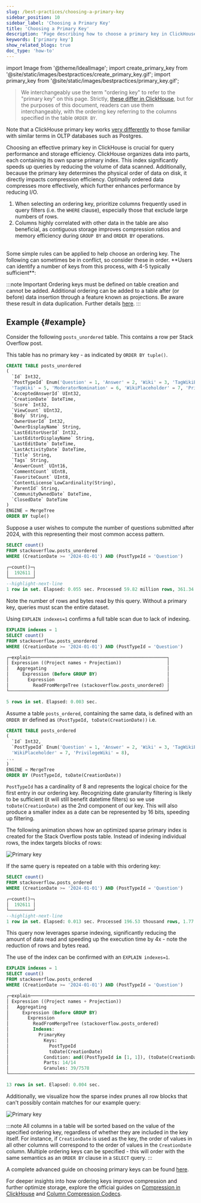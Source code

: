 ```yaml
---
slug: /best-practices/choosing-a-primary-key
sidebar_position: 10
sidebar_label: 'Choosing a Primary Key'
title: 'Choosing a Primary Key'
description: 'Page describing how to choose a primary key in ClickHouse'
keywords: ['primary key']
show_related_blogs: true
doc_type: 'how-to'
---
```


import Image from '@theme/IdealImage';
import create_primary_key from '@site/static/images/bestpractices/create_primary_key.gif';
import primary_key from '@site/static/images/bestpractices/primary_key.gif';

> We interchangeably use the term "ordering key" to refer to the "primary key" on this page. Strictly, [these differ in ClickHouse](/engines/table-engines/mergetree-family/mergetree#choosing-a-primary-key-that-differs-from-the-sorting-key), but for the purposes of this document, readers can use them interchangeably, with the ordering key referring to the columns specified in the table `ORDER BY`.

Note that a ClickHouse primary key works [very differently](/migrations/postgresql/data-modeling-techniques#primary-ordering-keys-in-clickhouse) to those familiar with similar terms in OLTP databases such as Postgres.

Choosing an effective primary key in ClickHouse is crucial for query performance and storage efficiency. ClickHouse organizes data into parts, each containing its own sparse primary index. This index significantly speeds up queries by reducing the volume of data scanned. Additionally, because the primary key determines the physical order of data on disk, it directly impacts compression efficiency. Optimally ordered data compresses more effectively, which further enhances performance by reducing I/O.

1. When selecting an ordering key, prioritize columns frequently used in query filters (i.e. the `WHERE` clause), especially those that exclude large numbers of rows.
2. Columns highly correlated with other data in the table are also beneficial, as contiguous storage improves compression ratios and memory efficiency during `GROUP BY` and `ORDER BY` operations.
<br/>
Some simple rules can be applied to help choose an ordering key. The following can sometimes be in conflict, so consider these in order. **Users can identify a number of keys from this process, with 4-5 typically sufficient**:

:::note Important
Ordering keys must be defined on table creation and cannot be added. Additional ordering can be added to a table after (or before) data insertion through a feature known as projections. Be aware these result in data duplication. Further details [here](/sql-reference/statements/alter/projection).
:::

## Example {#example}

Consider the following `posts_unordered` table. This contains a row per Stack Overflow post.

This table has no primary key - as indicated by `ORDER BY tuple()`.

```sql
CREATE TABLE posts_unordered
(
  `Id` Int32,
  `PostTypeId` Enum('Question' = 1, 'Answer' = 2, 'Wiki' = 3, 'TagWikiExcerpt' = 4, 
  'TagWiki' = 5, 'ModeratorNomination' = 6, 'WikiPlaceholder' = 7, 'PrivilegeWiki' = 8),
  `AcceptedAnswerId` UInt32,
  `CreationDate` DateTime,
  `Score` Int32,
  `ViewCount` UInt32,
  `Body` String,
  `OwnerUserId` Int32,
  `OwnerDisplayName` String,
  `LastEditorUserId` Int32,
  `LastEditorDisplayName` String,
  `LastEditDate` DateTime,
  `LastActivityDate` DateTime,
  `Title` String,
  `Tags` String,
  `AnswerCount` UInt16,
  `CommentCount` UInt8,
  `FavoriteCount` UInt8,
  `ContentLicense`LowCardinality(String),
  `ParentId` String,
  `CommunityOwnedDate` DateTime,
  `ClosedDate` DateTime
)
ENGINE = MergeTree
ORDER BY tuple()
```

Suppose a user wishes to compute the number of questions submitted after 2024, with this representing their most common access pattern.

```sql
SELECT count()
FROM stackoverflow.posts_unordered
WHERE (CreationDate >= '2024-01-01') AND (PostTypeId = 'Question')

┌─count()─┐
│  192611 │
└─────────┘
--highlight-next-line
1 row in set. Elapsed: 0.055 sec. Processed 59.82 million rows, 361.34 MB (1.09 billion rows/s., 6.61 GB/s.)
```

Note the number of rows and bytes read by this query. Without a primary key, queries must scan the entire dataset.

Using `EXPLAIN indexes=1` confirms a full table scan due to lack of indexing.

```sql
EXPLAIN indexes = 1
SELECT count()
FROM stackoverflow.posts_unordered
WHERE (CreationDate >= '2024-01-01') AND (PostTypeId = 'Question')

┌─explain───────────────────────────────────────────────────┐
│ Expression ((Project names + Projection))                 │
│   Aggregating                                             │
│     Expression (Before GROUP BY)                          │
│       Expression                                          │
│         ReadFromMergeTree (stackoverflow.posts_unordered) │
└───────────────────────────────────────────────────────────┘

5 rows in set. Elapsed: 0.003 sec.
```

Assume a table `posts_ordered`, containing the same data, is defined with an `ORDER BY` defined as `(PostTypeId, toDate(CreationDate))` i.e.

```sql
CREATE TABLE posts_ordered
(
  `Id` Int32,
  `PostTypeId` Enum('Question' = 1, 'Answer' = 2, 'Wiki' = 3, 'TagWikiExcerpt' = 4, 'TagWiki' = 5, 'ModeratorNomination' = 6, 
  'WikiPlaceholder' = 7, 'PrivilegeWiki' = 8),
...
)
ENGINE = MergeTree
ORDER BY (PostTypeId, toDate(CreationDate))
```

`PostTypeId` has a cardinality of 8 and represents the logical choice for the first entry in our ordering key. Recognizing date granularity filtering is likely to be sufficient (it will still benefit datetime filters) so we use `toDate(CreationDate)` as the 2nd component of our key. This will also produce a smaller index as a date can be represented by 16 bits, speeding up filtering. 

The following animation shows how an optimized sparse primary index is created for the Stack Overflow posts table. Instead of indexing individual rows, the index targets blocks of rows:

<Image img={create_primary_key} size="lg" alt="Primary key" />

If the same query is repeated on a table with this ordering key:

```sql
SELECT count()
FROM stackoverflow.posts_ordered
WHERE (CreationDate >= '2024-01-01') AND (PostTypeId = 'Question')

┌─count()─┐
│  192611 │
└─────────┘
--highlight-next-line
1 row in set. Elapsed: 0.013 sec. Processed 196.53 thousand rows, 1.77 MB (14.64 million rows/s., 131.78 MB/s.)
```

This query now leverages sparse indexing, significantly reducing the amount of data read and speeding up the execution time by 4x - note the reduction of rows and bytes read. 

The use of the index can be confirmed with an `EXPLAIN indexes=1`.

```sql
EXPLAIN indexes = 1
SELECT count()
FROM stackoverflow.posts_ordered
WHERE (CreationDate >= '2024-01-01') AND (PostTypeId = 'Question')

┌─explain─────────────────────────────────────────────────────────────────────────────────────┐
│ Expression ((Project names + Projection))                                                   │
│   Aggregating                                                                               │
│     Expression (Before GROUP BY)                                                            │
│       Expression                                                                            │
│         ReadFromMergeTree (stackoverflow.posts_ordered)                                     │
│         Indexes:                                                                            │
│           PrimaryKey                                                                        │
│             Keys:                                                                           │
│               PostTypeId                                                                    │
│               toDate(CreationDate)                                                          │
│             Condition: and((PostTypeId in [1, 1]), (toDate(CreationDate) in [19723, +Inf))) │
│             Parts: 14/14                                                                    │
│             Granules: 39/7578                                                               │
└─────────────────────────────────────────────────────────────────────────────────────────────┘

13 rows in set. Elapsed: 0.004 sec.
```

Additionally, we visualize how the sparse index prunes all row blocks that can't possibly contain matches for our example query:

<Image img={primary_key} size="lg" alt="Primary key" />

:::note
All columns in a table will be sorted based on the value of the specified ordering key, regardless of whether they are included in the key itself. For instance, if `CreationDate` is used as the key, the order of values in all other columns will correspond to the order of values in the `CreationDate` column. Multiple ordering keys can be specified - this will order with the same semantics as an `ORDER BY` clause in a `SELECT` query.
:::

A complete advanced guide on choosing primary keys can be found [here](/guides/best-practices/sparse-primary-indexes).

For deeper insights into how ordering keys improve compression and further optimize storage, explore the official guides on [Compression in ClickHouse](/data-compression/compression-in-clickhouse) and [Column Compression Codecs](/data-compression/compression-in-clickhouse#choosing-the-right-column-compression-codec).
